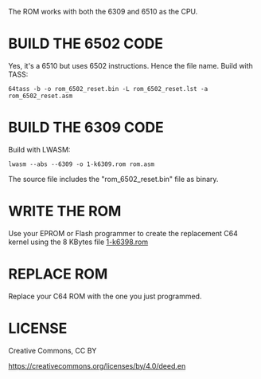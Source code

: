 The ROM works with both the 6309 and 6510 as the CPU.

# BUILD THE 6502 CODE

Yes, it's a 6510 but uses 6502 instructions. Hence the file name.
Build with TASS:

```64tass -b -o rom_6502_reset.bin -L rom_6502_reset.lst -a rom_6502_reset.asm```

# BUILD THE 6309 CODE

Build with LWASM:

```lwasm --abs --6309 -o 1-k6309.rom rom.asm```

The source file includes the "rom_6502_reset.bin" file as binary.

# WRITE THE ROM

Use your EPROM or Flash programmer to create the replacement C64 kernel using the 8 KBytes file [1-k6398.rom](../release/1-k6398.rom)

# REPLACE ROM

Replace your C64 ROM with the one you just programmed.

# LICENSE

Creative Commons, CC BY

https://creativecommons.org/licenses/by/4.0/deed.en
